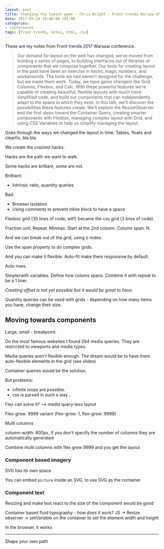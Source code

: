 ```yaml
---
layout: post
title: Changing the layout game - Chris Wright - Front-trends Warsaw 2017
date: 2017-05-24 18:00:00 +01:00
categories:
- conferences
tags: [front-trends, notes, html, css]
---
```


These are my notes from Front-trends 2017 Warsaw conference.

> Our demand for layout on the web has changed, we’ve moved from building a series of pages, to building interfaces out of libraries of components that we compose together. Our tools for creating layout in the past have been an exercise in hacks, magic numbers, and workarounds.
> The tools we had weren’t designed for the challenge, but we made them work. Today, we have game changers like Grid, Columns, Flexbox, and Calc. With these powerful features we’re capable of creating beautiful, flexible layouts with much more simplified code, and build out components that can independently adapt to the space in which they exist.
> In this talk, we’ll discover the possibilities these features create. We’ll explore the ResizeObserver and the first steps toward the Container Query, creating smarter components with Flexbox, managing complex layout with Grid, and using CSS Variables to help us simplify managing the layout.

Goes through the ways we changed the layout in time. Tables, floats and clearfix, bla bla.

We create the craziest hacks.

Hacks are the path we want to walk.

Some hacks are brilliant, some are not.

Brittiant:

- Intrinsic ratio, quantity queries

Bad:

- Browser isolation 
- Using comments to prevent inline block to have a space

Flexbox grid (35 lines of code, wtf!) became the css grid (3 lines of code).

Fraction unit. Repeat. Minmax. Start at the 2nd column. Column span: N. 

And we can break out of the grid, using z-index.

Use the span property to do complex grids.

And you can make it flexible. Auto-fit make them responsive by default.

Auto rows.

Simplerwith variables. Define how colums spans. Combine it with repeat to be a 1 liner.

_Creating offset is not yet possible but it would be great to have._

Quantity queries can be used with grids - depending on how many items you have, change their size.

## Moving towards components

Large, small - breakpoint.

On the most famous websites I found 264 media queries. They are restricted to viewports and media types.

Media queries aren't flexible enough. The dream would be to have them auto-flexible elements in the grid (see slides)

Container queries would be the solution.

But problems: 
- infinite loops are possible. 
- css is parsed in such a way...

Flex can solve it? --> media query-less layout

Flex-grow: 9999 variant (flex-grow: 1, flex-grow: 9999)

Multi columns

column-width: 600px, if you don't specify the number of columns they are automatically generated

Combine multi columns with flex grow 9999 and you get the layout

### Component based imagery

SVG has its own space

You can embed `picture` inside an SVG, to use SVG as the container

### Component text

Resizing and make text react to the size of the component would be good

Container based fluid typography - how does it work? JS -> Resize observer -> setVariable on the container to set the element width and height

In the browser, it works

---

Shape your own path

